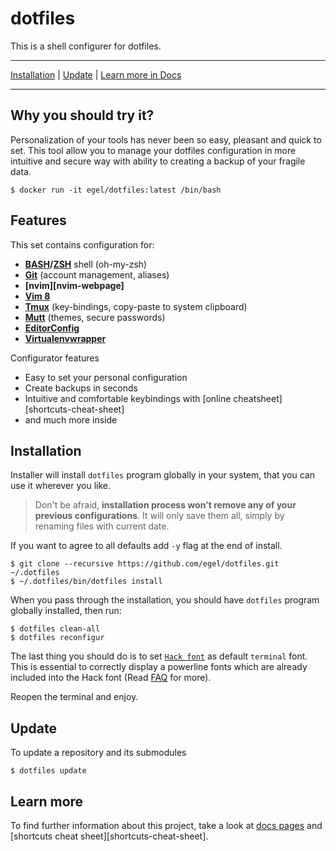 # dotfiles 

This is a shell configurer for dotfiles.

---

[Installation](#installation) | [Update](#update) | [Learn more in Docs][dotfiles-docs]

---

## Why you should try it?

Personalization of your tools has never been so easy, pleasant and quick to set.
This tool allow you to manage your dotfiles configuration in more intuitive and
secure way with ability to creating a backup of your fragile data.

```shell
$ docker run -it egel/dotfiles:latest /bin/bash
```

## Features

This set contains configuration for:

-   **[BASH][bash-webpage]/[ZSH][zsh-webpage]** shell (oh-my-zsh)
-   **[Git][git-webpage]** (account management, aliases)
-   **[nvim][nvim-webpage]**
-   **[Vim 8][vim-webpage]**
-   **[Tmux][tmux-webpage]** (key-bindings, copy-paste to system clipboard)
-   **[Mutt][mutt-webpage]** (themes, secure passwords)
-   **[EditorConfig][editorconfig-webpage]**
-   **[Virtualenvwrapper][virtulenvwrapper-webpage]**

Configurator features

-   Easy to set your personal configuration
-   Create backups in seconds
-   Intuitive and comfortable keybindings with [online cheatsheet][shortcuts-cheat-sheet]
-   and much more inside

## Installation

Installer will install `dotfiles` program globally in your system, that you can
use it wherever you like.

> Don't be afraid, **installation process won't remove any of your previous
> configurations**. It will only save them all, simply by renaming files with
> current date.

If you want to agree to all defaults add `-y` flag at the end of install.

```shell
$ git clone --recursive https://github.com/egel/dotfiles.git ~/.dotfiles
$ ~/.dotfiles/bin/dotfiles install
```

When you pass through the installation, you should have `dotfiles` program
globally installed, then run:

```shell
$ dotfiles clean-all
$ dotfiles reconfigur
```

The last thing you should do is to set [`Hack font`][hack-font-webpage] as
default `terminal` font. This is essential to correctly display
a powerline fonts which are already included into the Hack font (Read
[FAQ][docs-faq] for more).

Reopen the terminal and enjoy.

## Update

To update a repository and its submodules

```shell
$ dotfiles update
```

## Learn more

To find further information about this project, take a look at [docs
pages][dotfiles-docs] and [shortcuts cheat sheet][shortcuts-cheat-sheet].

[dotfiles-docs]: https://github.com/egel/dotfiles/blob/master/docs/index.md
[docs-faq]: https://github.com/egel/dotfiles/tree/master/docs/faq
[hack-font-webpage]: http://sourcefoundry.org/hack/
[mutt-webpage]: http://www.mutt.org/
[tmux-webpage]: https://tmux.github.io/
[vim-webpage]: http://www.vim.org/
[git-webpage]: https://git-scm.com/
[zsh-webpage]: http://www.zsh.org/
[bash-webpage]: https://www.gnu.org/software/bash/
[editorconfig-webpage]: http://editorconfig.org/
[virtulenvwrapper-webpage]: https://virtualenvwrapper.readthedocs.io/en/latest/


